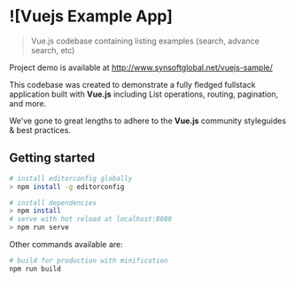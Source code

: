 # ![Vuejs Example App]

> Vue.js codebase containing listing examples (search, advance search, etc)

Project demo is available at http://www.synsoftglobal.net/vuejs-sample/

This codebase was created to demonstrate a fully fledged fullstack application built with **Vue.js** including List operations, routing, pagination, and more.

We've gone to great lengths to adhere to the **Vue.js** community styleguides & best practices.


## Getting started

```bash
# install editorconfig globally
> npm install -g editorconfig
```

``` bash
# install dependencies
> npm install
# serve with hot reload at localhost:8080
> npm run serve
```

Other commands available are:

``` bash
# build for production with minification
npm run build

```